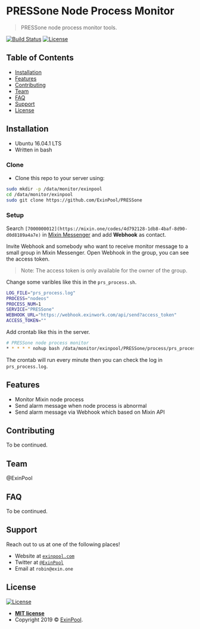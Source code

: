# PRESSone Node Process Monitor

> PRESSone node process monitor tools.

[![Build Status](http://img.shields.io/travis/badges/badgerbadgerbadger.svg?style=flat-square)](https://travis-ci.org/badges/badgerbadgerbadger) [![License](http://img.shields.io/:license-mit-blue.svg?style=flat-square)](http://badges.mit-license.org)

## Table of Contents

- [Installation](#installation)
- [Features](#features)
- [Contributing](#contributing)
- [Team](#team)
- [FAQ](#faq)
- [Support](#support)
- [License](#license)

## Installation

- Ubuntu 16.04.1 LTS
- Written in bash

### Clone

- Clone this repo to your server using:

``` bash
sudo mkdir -p /data/monitor/exinpool
cd /data/monitor/exinpool
sudo git clone https://github.com/ExinPool/PRESSone
```

### Setup

Search `[7000000012](https://mixin.one/codes/4d792128-1db8-4baf-8d90-d0d8189a4a7e)` in [Mixin Messenger](https://mixin.one/messenger) and add **Webhook** as contact.

Invite Webhook and somebody who want to receive monitor message to a small group in Mixin Messenger. Open Webhook in the group, you can see the access token.

> Note: The access token is only available for the owner of the group.

Change some varibles like this in the `prs_process.sh`.

``` bash
LOG_FILE="prs_process.log"
PROCESS="nodeos"
PROCESS_NUM=1
SERVICE="PRESSone"
WEBHOOK_URL="https://webhook.exinwork.com/api/send?access_token"
ACCESS_TOKEN=""
```

Add crontab like this in the server.

``` bash
# PRESSone node process monitor
* * * * * nohup bash /data/monitor/exinpool/PRESSone/process/prs_process.sh >> /data/monitor/exinpool/PRESSone/process/prs_process.log &
```

The crontab will run every minute then you can check the log in `prs_process.log`.

## Features

- Monitor Mixin node process
- Send alarm message when node process is abnormal
- Send alarm message via Webhook which based on Mixin API

## Contributing

To be continued.

## Team

@ExinPool

## FAQ

To be continued.

## Support

Reach out to us at one of the following places!

- Website at <a href="https://exinpool.com" target="_blank">`exinpool.com`</a>
- Twitter at <a href="http://twitter.com/ExinPool" target="_blank">`@ExinPool`</a>
- Email at `robin@exin.one`

## License

[![License](http://img.shields.io/:license-mit-blue.svg?style=flat-square)](http://badges.mit-license.org)

- **[MIT license](https://opensource.org/licenses/mit-license.php)**
- Copyright 2019 © <a href="https://exinpool.com" target="_blank">ExinPool</a>.
